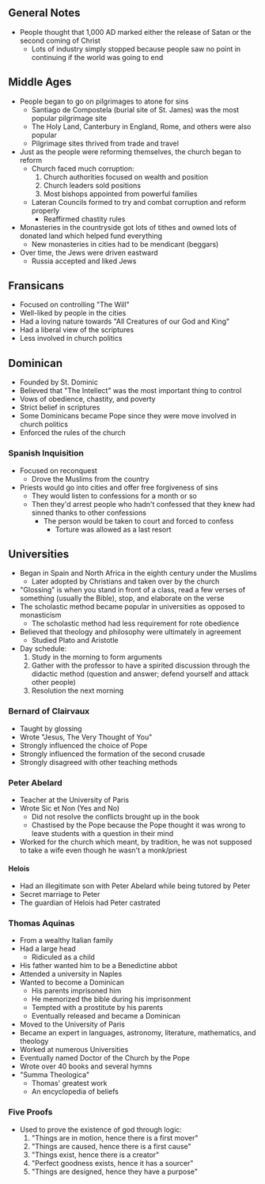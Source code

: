 ## General Notes
- People thought that 1,000 AD marked either the release of Satan or the second coming of Christ
	- Lots of industry simply stopped because people saw no point in continuing if the world was going to end

## Middle Ages
- People began to go on pilgrimages to atone for sins
	- Santiago de Compostela (burial site of St. James) was the most popular pilgrimage site
	- The Holy Land, Canterbury in England, Rome, and others were also popular
	- Pilgrimage sites thrived from trade and travel
- Just as the people were reforming themselves, the church began to reform
	- Church faced much corruption:
		1. Church authorities focused on wealth and position
		1. Church leaders sold positions
		1. Most bishops appointed from powerful families
	- Lateran Councils formed to try and combat corruption and reform properly
		- Reaffirmed chastity rules
- Monasteries in the countryside got lots of tithes and owned lots of donated land which helped fund everything
	- New monasteries in cities had to be mendicant (beggars)
- Over time, the Jews were driven eastward
	- Russia accepted and liked Jews

## Fransicans
- Focused on controlling "The Will"
- Well-liked by people in the cities
- Had a loving nature towards "All Creatures of our God and King"
- Had a liberal view of the scriptures
- Less involved in church politics

## Dominican
- Founded by St. Dominic
- Believed that "The Intellect" was the most important thing to control
- Vows of obedience, chastity, and poverty
- Strict belief in scriptures
- Some Dominicans became Pope since they were move involved in church politics
- Enforced the rules of the church

### Spanish Inquisition
- Focused on reconquest
	- Drove the Muslims from the country
- Priests would go into cities and offer free forgiveness of sins
	- They would listen to confessions for a month or so
	- Then they'd arrest people who hadn't confessed that they knew had sinned thanks to other confessions
		- The person would be taken to court and forced to confess
			- Torture was allowed as a last resort

## Universities
- Began in Spain and North Africa in the eighth century under the Muslims
	- Later adopted by Christians and taken over by the church
- "Glossing" is when you stand in front of a class, read a few verses of something (usually the Bible), stop, and elaborate on the verse
- The scholastic method became popular in universities as opposed to monasticism
	- The scholastic method had less requirement for rote obedience
- Believed that theology and philosophy were ultimately in agreement
	- Studied Plato and Aristotle
- Day schedule:
	1. Study in the morning to form arguments
	1. Gather with the professor to have a spirited discussion through the didactic method (question and answer; defend yourself and attack other people)
	1. Resolution the next morning

### Bernard of Clairvaux
- Taught by glossing
- Wrote "Jesus, The Very Thought of You"
- Strongly influenced the choice of Pope
- Strongly influenced the formation of the second crusade
- Strongly disagreed with other teaching methods

### Peter Abelard
- Teacher at the University of Paris
- Wrote Sic et Non (Yes and No)
	- Did not resolve the conflicts brought up in the book
	- Chastised by the Pope because the Pope thought it was wrong to leave students with a question in their mind
- Worked for the church which meant, by tradition, he was not supposed to take a wife even though he wasn't a monk/priest

#### Helois
- Had an illegitimate son with Peter Abelard while being tutored by Peter
- Secret marriage to Peter
- The guardian of Helois had Peter castrated

### Thomas Aquinas
- From a wealthy Italian family
- Had a large head
	- Ridiculed as a child
- His father wanted him to be a Benedictine abbot
- Attended a university in Naples
- Wanted to become a Dominican
	- His parents imprisoned him
	- He memorized the bible during his imprisonment
	- Tempted with a prostitute by his parents
	- Eventually released and became a Dominican
- Moved to the University of Paris
- Became an expert in languages, astronomy, literature, mathematics, and theology
- Worked at numerous Universities
- Eventually named Doctor of the Church by the Pope
- Wrote over 40 books and several hymns
- "Summa Theologica"
	- Thomas' greatest work
	- An encyclopedia of beliefs

### Five Proofs
- Used to prove the existence of god through logic:
	1. "Things are in motion, hence there is a first mover"
	1. "Things are caused, hence there is a first cause"
	1. "Things exist, hence there is a creator"
	1. "Perfect goodness exists, hence it has a sourcer"
	1. "Things are designed, hence they have a purpose"
